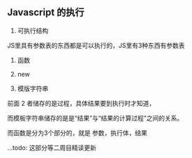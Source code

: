 
## Javascript 的执行

1. 可执行结构

JS里具有参数表的东西都是可以执行的，JS里有3种东西有参数表

1. 函数

2. new 

3. 模版字符串

前面 2 者储存的是过程，具体结果要到执行时才知道，

而模板字符串储存的是是“结果”与“结果的计算过程”之间的关系。

而函数是分为3个部分的，就是 参数，执行体，结果


...todo: 这部分等二周目精读更新

